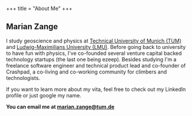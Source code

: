+++
title = "About Me"
+++

## Marian Zange

I study geoscience and physics at <a href="http://www.tum.edu">Technical University of Munich (TUM)</a> 
and <a href="http://www.uni-muenchen.de">Ludwig-Maximilians University (LMU)</a>. 
Before going back to university to have fun with physics, I've co-founded several venture capital backed technology startups (the last one being ezeep). 
Besides studying I'm a freelance software engineer and technical product lead and 
co-founder of Crashpad, a co-living and co-working community for climbers and technologists.

If you want to learn more about my vita, feel free to check out my LinkedIn profile or just google my name.

<b>You can email me at <a href="mailto:marian.zange@tum.de"><b>marian.zange@tum.de</b></a></b>
